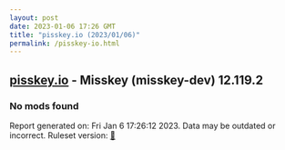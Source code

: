 ```yaml
---
layout: post
date: 2023-01-06 17:26 GMT
title: "pisskey.io (2023/01/06)"
permalink: /pisskey-io.html
---
```



## [pisskey.io](https://pisskey.io) - Misskey (misskey-dev) 12.119.2

### No mods found

Report generated on: Fri Jan  6 17:26:12 2023. Data may be outdated or incorrect.
Ruleset version: [🏀](/version-basketball)
